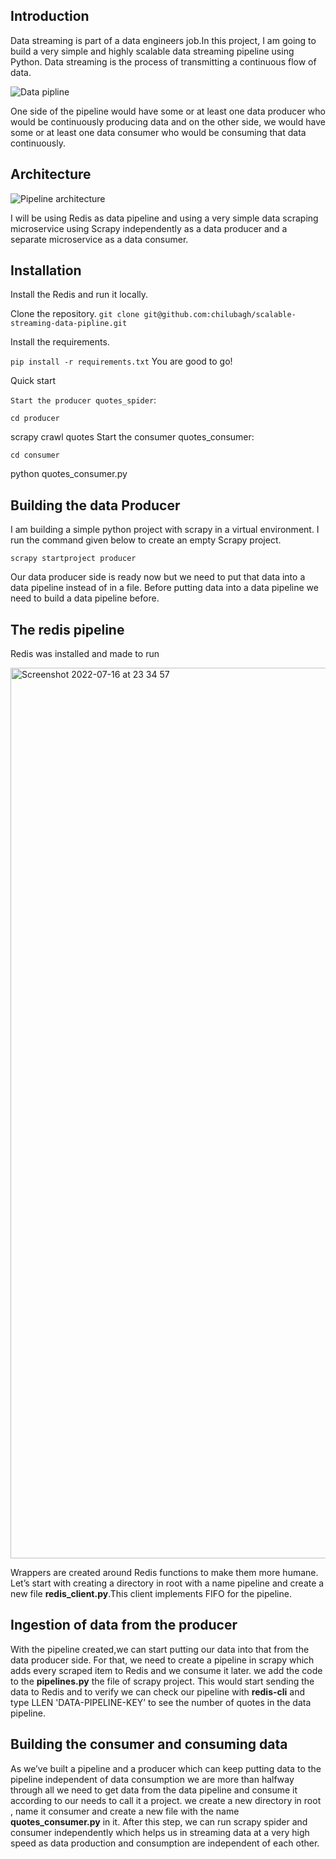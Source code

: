 


## Introduction

Data streaming is part of a data engineers job.In this project, I am going to build a very simple and highly scalable data streaming pipeline using Python. Data streaming is the process of transmitting a continuous flow of data.

![Data pipline](https://user-images.githubusercontent.com/51442225/179332300-80b9eb84-30c7-475d-96eb-459b7a13ee5b.png)

One side of the pipeline would have some or at least one data producer who would be continuously producing data and on the other side, we would have some or at least one data consumer who would be consuming that data continuously.

## Architecture

![Pipeline architecture](https://miro.medium.com/max/1400/1*9m4bX85qMH3jAeimuDR_kQ.png)

I will be using Redis as data pipeline and using a very simple data scraping microservice using Scrapy independently as a data producer and a separate microservice as a data consumer.

## Installation
Install the Redis and run it locally.

Clone the repository.
 `git clone git@github.com:chilubagh/scalable-streaming-data-pipline.git`

Install the requirements.

`pip install -r requirements.txt`
You are good to go!

Quick start

`Start the producer quotes_spider`:

`cd producer`

scrapy crawl quotes
Start the consumer quotes_consumer:

`cd consumer`

python quotes_consumer.py

## Building the data Producer

I am building a simple python project with scrapy in a virtual environment.
I run the command given below to create an empty Scrapy project.

`scrapy startproject producer`

Our data producer side is ready now but we need to put that data into a data pipeline instead of in a file. Before putting data into a data pipeline we need to build a data pipeline before.

## The redis pipeline

Redis was installed and made to run

<img width="1425" alt="Screenshot 2022-07-16 at 23 34 57" src="https://user-images.githubusercontent.com/51442225/179371178-21e0ad6b-812b-47dc-8f56-a1139fcd1ce1.png">

Wrappers are created around Redis functions to make them more humane. Let’s start with creating a directory in root with a name pipeline and create a new file **redis_client.py**.This client implements FIFO for the pipeline.

## Ingestion of data from the producer

With the pipeline created,we can start putting our data into that from the data producer side. For that, we need to create a pipeline in scrapy which adds every scraped item to Redis and we consume it later. we add the code to the **pipelines.py** the file of scrapy project.
This would start sending the data to Redis and to verify we can check our pipeline with **redis-cli** and type LLEN 'DATA-PIPELINE-KEY’ to see the number of quotes in the data pipeline.

## Building the consumer and consuming data
As we’ve built a pipeline and a producer which can keep putting data to the pipeline independent of data consumption we are more than halfway through all we need to get data from the data pipeline and consume it according to our needs to call it a project.
we create a new directory in root , name it consumer and create a new file with the name **quotes_consumer.py** in it.
After this step, we can run scrapy spider and consumer independently which helps us in streaming data at a very high speed as data production and consumption are independent of each other.





